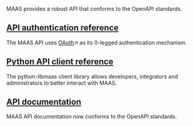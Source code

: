 <!-- "MAAS API reference" -->
MAAS provides a robust API that conforms to the OpenAPI standards.

## [API authentication reference](/t/-/5060)

The MAAS API uses [OAuth](http://en.wikipedia.org/wiki/OAuth)↗ as its 0-legged authentication mechanism.

## [Python API client reference](/t/-/5404)

The python-libmaas client library allows developers, integrators and administrators to better interact with MAAS. 

## [API documentation](https://maas.io/docs/api)

MAAS API documentation now conforms to the OpenAPI standards.